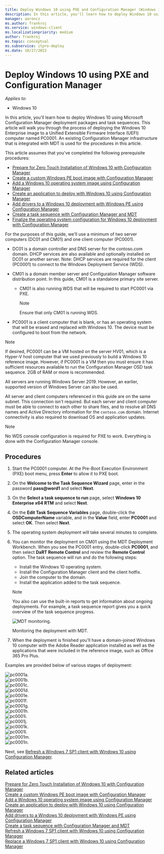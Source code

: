 ```yaml
---
title: Deploy Windows 10 using PXE and Configuration Manager (Windows 10)
description: In this article, you'll learn how to deploy Windows 10 using Microsoft Configuration Manager deployment packages and task sequences.
manager: aaroncz
ms.author: frankroj
ms.service: windows-client
ms.localizationpriority: medium
author: frankroj
ms.topic: conceptual
ms.subservice: itpro-deploy
ms.date: 10/27/2022
---
```


# Deploy Windows 10 using PXE and Configuration Manager

*Applies to:*

- Windows 10

In this article, you'll learn how to deploy Windows 10 using Microsoft Configuration Manager deployment packages and task sequences. This article will walk you through the process of deploying the Windows 10 Enterprise image to a Unified Extensible Firmware Interface (UEFI) computer named PC0001. An existing Configuration Manager infrastructure that is integrated with MDT is used for the procedures in this article.

This article assumes that you've completed the following prerequisite procedures:

- [Prepare for Zero Touch Installation of Windows 10 with Configuration Manager](prepare-for-zero-touch-installation-of-windows-10-with-configuration-manager.md)
- [Create a custom Windows PE boot image with Configuration Manager](create-a-custom-windows-pe-boot-image-with-configuration-manager.md)
- [Add a Windows 10 operating system image using Configuration Manager](add-a-windows-10-operating-system-image-using-configuration-manager.md)
- [Create an application to deploy with Windows 10 using Configuration Manager](create-an-application-to-deploy-with-windows-10-using-configuration-manager.md)
- [Add drivers to a Windows 10 deployment with Windows PE using Configuration Manager](add-drivers-to-a-windows-10-deployment-with-windows-pe-using-configuration-manager.md)
- [Create a task sequence with Configuration Manager and MDT](create-a-task-sequence-with-configuration-manager-and-mdt.md)
- [Finalize the operating system configuration for Windows 10 deployment with Configuration Manager](finalize-the-os-configuration-for-windows-10-deployment-with-configuration-manager.md)

For the purposes of this guide, we'll use a minimum of two server computers (DC01 and CM01) and one client computer (PC0001).

- DC01 is a domain controller and DNS server for the contoso.com domain. DHCP services are also available and optionally installed on DC01 or another server. Note: DHCP services are required for the client (PC0001) to connect to the Windows Deployment Service (WDS).

- CM01 is a domain member server and Configuration Manager software distribution point. In this guide, CM01 is a standalone primary site server.

  - CM01 is also running WDS that will be required to start PC0001 via PXE.

    > [!NOTE]
    > Ensure that only CM01 is running WDS.

- PC0001 is a client computer that is blank, or has an operating system that will be erased and replaced with Windows 10. The device must be configured to boot from the network.

> [!NOTE]
> If desired, PC0001 can be a VM hosted on the server HV01, which is a Hyper-V host computer that we used previously to build a Windows 10 reference image. However, if PC0001 is a VM then you must ensure it has sufficient resources available to run the Configuration Manager OSD task sequence. 2GB of RAM or more is recommended.  

All servers are running Windows Server 2019. However, an earlier, supported version of Windows Server can also be used.

All server and client computers referenced in this guide are on the same subnet. This connection isn't required. But each server and client computer must be able to connect to each other to share files, and to resolve all DNS names and Active Directory information for the `contoso.com` domain. Internet connectivity is also required to download OS and application updates.

> [!NOTE]
> No WDS console configuration is required for PXE to work. Everything is done with the Configuration Manager console.

## Procedures

1. Start the PC0001 computer. At the Pre-Boot Execution Environment (PXE) boot menu, press **Enter** to allow it to PXE boot.

2. On the **Welcome to the Task Sequence Wizard** page, enter in the password **pass\@word1** and select **Next**.

3. On the **Select a task sequence to run** page, select **Windows 10 Enterprise x64 RTM** and select **Next**.

4. On the **Edit Task Sequence Variables** page, double-click the **OSDComputerName** variable, and in the **Value** field, enter **PC0001** and select **OK**. Then select **Next**.

5. The operating system deployment will take several minutes to complete.

6. You can monitor the deployment on CM01 using the MDT Deployment Workbench. When you see the PC0001 entry, double-click **PC0001**, and then select **DaRT Remote Control** and review the **Remote Control** option. The task sequence will run and do the following steps:

    - Install the Windows 10 operating system.
    - Install the Configuration Manager client and the client hotfix.
    - Join the computer to the domain.
    - Install the application added to the task sequence.

    > [!NOTE]
    > You also can use the built-in reports to get information about ongoing deployments. For example, a task sequence report gives you a quick overview of the task sequence progress.

    ![MDT monitoring.](../images/pc0001-monitor.png)

    Monitoring the deployment with MDT.

7. When the deployment is finished you'll have a domain-joined Windows 10 computer with the Adobe Reader application installed as well as the applications that were included in the reference image, such as Office 365 Pro Plus.

Examples are provided below of various stages of deployment:

![pc0001a.](../images/pc0001a.png)<br>
![pc0001b.](../images/pc0001b.png)<br>
![pc0001c.](../images/pc0001c.png)<br>
![pc0001d.](../images/pc0001d.png)<br>
![pc0001e.](../images/pc0001e.png)<br>
![pc0001f.](../images/pc0001f.png)<br>
![pc0001g.](../images/pc0001g.png)<br>
![pc0001h.](../images/pc0001h.png)<br>
![pc0001i.](../images/pc0001i.png)<br>
![pc0001j.](../images/pc0001j.png)<br>
![pc0001k.](../images/pc0001k.png)<br>
![pc0001l.](../images/pc0001l.png)<br>
![pc0001m.](../images/pc0001m.png)<br>
![pc0001n.](../images/pc0001n.png)

Next, see [Refresh a Windows 7 SP1 client with Windows 10 using Configuration Manager](refresh-a-windows-7-client-with-windows-10-using-configuration-manager.md).

## Related articles

[Prepare for Zero Touch Installation of Windows 10 with Configuration Manager](prepare-for-zero-touch-installation-of-windows-10-with-configuration-manager.md)<br>
[Create a custom Windows PE boot image with Configuration Manager](create-a-custom-windows-pe-boot-image-with-configuration-manager.md)<br>
[Add a Windows 10 operating system image using Configuration Manager](add-a-windows-10-operating-system-image-using-configuration-manager.md)<br>
[Create an application to deploy with Windows 10 using Configuration Manager](create-an-application-to-deploy-with-windows-10-using-configuration-manager.md)<br>
[Add drivers to a Windows 10 deployment with Windows PE using Configuration Manager](add-drivers-to-a-windows-10-deployment-with-windows-pe-using-configuration-manager.md)<br>
[Create a task sequence with Configuration Manager and MDT](./create-a-task-sequence-with-configuration-manager-and-mdt.md)<br>
[Refresh a Windows 7 SP1 client with Windows 10 using Configuration Manager](refresh-a-windows-7-client-with-windows-10-using-configuration-manager.md)<br>
[Replace a Windows 7 SP1 client with Windows 10 using Configuration Manager](replace-a-windows-7-client-with-windows-10-using-configuration-manager.md)<br>
